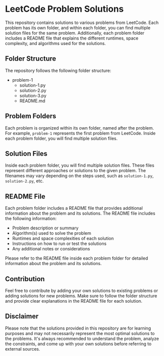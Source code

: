 # LeetCode Problem Solutions

This repository contains solutions to various problems from LeetCode. Each problem has its own folder, and within each folder, you can find multiple solution files for the same problem. Additionally, each problem folder includes a README file that explains the different runtimes, space complexity, and algorithms used for the solutions.

## Folder Structure

The repository follows the following folder structure:

- problem-1
	- solution-1.py
	- solution-2.py
	- solution-3.py
	- README.md


## Problem Folders

Each problem is organized within its own folder, named after the problem. For example, `problem-1` represents the first problem from LeetCode. Inside each problem folder, you will find multiple solution files.

## Solution Files

Inside each problem folder, you will find multiple solution files. These files represent different approaches or solutions to the given problem. The filenames may vary depending on the steps used, such as `solution-1.py`, `solution-2.py`, etc.

## README File

Each problem folder includes a README file that provides additional information about the problem and its solutions. The README file includes the following information:

- Problem description or summary
- Algorithm(s) used to solve the problem
- Runtimes and space complexities of each solution
- Instructions on how to run or test the solutions
- Any additional notes or considerations

Please refer to the README file inside each problem folder for detailed information about the problem and its solutions.

## Contribution

Feel free to contribute by adding your own solutions to existing problems or adding solutions for new problems. Make sure to follow the folder structure and provide clear explanations in the README file for each solution.

## Disclaimer

Please note that the solutions provided in this repository are for learning purposes and may not necessarily represent the most optimal solutions to the problems. It's always recommended to understand the problem, analyze the constraints, and come up with your own solutions before referring to external sources.

